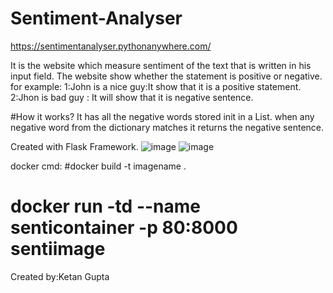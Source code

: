 # Sentiment-Analyser
https://sentimentanalyser.pythonanywhere.com/

It is the website which measure sentiment of the text that is written in his input field.
The website show whether the statement is positive or negative.
for example:
1:John is a nice guy:It show that it is a positive statement.
2:Jhon is bad guy : It will show that it is negative sentence.

#How it works?
It has all the negative words stored init in a List.
when any negative word from the dictionary matches it returns the negative sentence.



Created with Flask Framework.
![image](https://user-images.githubusercontent.com/56790330/94359815-d317a980-00c6-11eb-8573-567209ec143b.png)
![image](https://user-images.githubusercontent.com/56790330/94359857-13772780-00c7-11eb-87ea-b56cb2df4648.png)

docker cmd: 
 #docker build -t imagename .
 # docker run -td --name senticontainer -p 80:8000 sentiimage

Created by:Ketan Gupta
